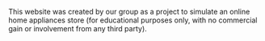 This website was created by our group as a project to simulate an online home appliances store (for educational purposes only, with no commercial gain or involvement from any third party).
